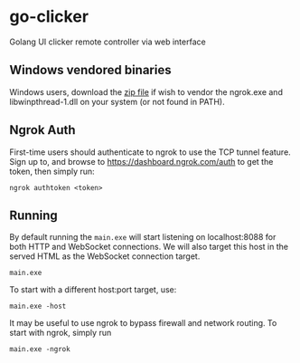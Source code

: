 # go-clicker
Golang UI clicker remote controller via web interface

## Windows vendored binaries

Windows users, download the [zip file][1] if wish to vendor the ngrok.exe and libwinpthread-1.dll on your system (or not found in PATH).

[1]: https://github.com/asfaltboy/go-clicker/releases/download/0.1/go-clicker-windows.zip

## Ngrok Auth

First-time users should authenticate to ngrok to use the TCP tunnel feature. Sign up to, and browse to https://dashboard.ngrok.com/auth to get the token, then simply run:

```
ngrok authtoken <token>
```

## Running

By default running the `main.exe` will start listening on localhost:8088 for both HTTP and WebSocket connections. We will also target this host in the served HTML as the WebSocket connection target.

```
main.exe
```

To start with a different host:port target, use:

```
main.exe -host
```

It may be useful to use ngrok to bypass firewall and network routing. To start with ngrok, simply run

```
main.exe -ngrok
```
